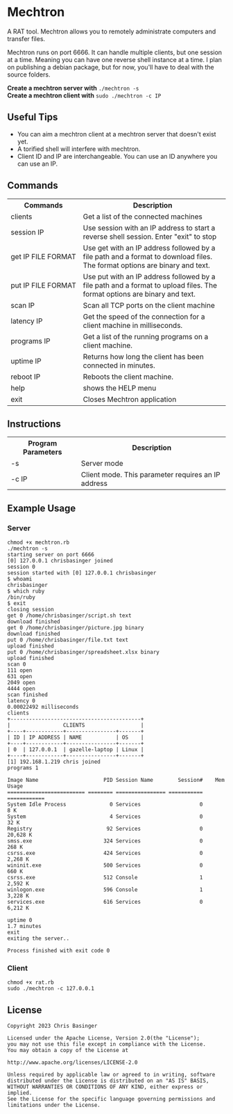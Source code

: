 # Mechtron
A RAT tool. Mechtron allows you to remotely administrate computers and transfer files.

Mechtron runs on port 6666. It can handle multiple clients, but one session at a time. Meaning you can have one reverse shell instance at a time. I plan on publishing a debian package, but for now, you'll have to deal with the source folders.

**Create a mechtron server with** ```./mechtron -s```<br>
**Create a mechtron client with** ```sudo ./mechtron -c IP```

## Useful Tips
- You can aim a mechtron client at a mechtron server that doesn't exist yet.
- A torified shell will interfere with mechtron.
- Client ID and IP are interchangeable. You can use an ID anywhere you can use an IP.

## Commands
<table>
    <tr>
        <th>Commands</th>
        <th>Description</th>
    </tr>
    <tr>
        <td>clients</td>
        <td>Get a list of the connected machines</td>
    </tr>
    <tr>
        <td nowrap>session IP</td>
        <td>Use session with an IP address to start a reverse shell session. Enter "exit" to stop</td>
    </tr>
    <tr>
        <td nowrap>get IP FILE FORMAT</td>
        <td>Use get with an IP address followed by a file path and a format to download files. The format options are binary and text.</td>
    </tr>
    <tr>
        <td nowrap>put IP FILE FORMAT</td>
        <td>Use put with an IP address followed by a file path and a format to upload files. The format options are binary and text.</td>
    </tr>
    <tr>
        <td nowrap>scan IP</td>
        <td>Scan all TCP ports on the client machine</td>
    </tr>
    <tr>
        <td nowrap>latency IP</td>
        <td>Get the speed of the connection for a client machine in milliseconds.</td>
    </tr>
    <tr>
        <td nowrap>programs IP</td>
        <td>Get a list of the running programs on a client machine.</td>
    </tr>
    <tr>
        <td nowrap>uptime IP</td>
        <td>Returns how long the client has been connected in minutes.</td>
    </tr>
    <tr>
        <td nowrap>reboot IP</td>
        <td>Reboots the client machine.</td>
    </tr>
    <tr>
        <td>help</td>
        <td>shows the HELP menu</td>
    </tr>
    <tr>
        <td>exit</td>
        <td>Closes Mechtron application</td>
    </tr>
</table>

## Instructions
  <table>
    <tr>
      <th>Program Parameters</th>
      <th>Description</th>
    </tr>
    <tr>
      <td>-s</td>
      <td>Server mode</td>
    </tr>
    <tr>
      <td>-c IP</td>
      <td>Client mode. This parameter requires an IP address</td>
    </tr>
  </table>

## Example Usage

### Server
```
chmod +x mechtron.rb
./mechtron -s
starting server on port 6666
[0] 127.0.0.1 chrisbasinger joined
session 0
session started with [0] 127.0.0.1 chrisbasinger
$ whoami
chrisbasinger
$ which ruby
/bin/ruby
$ exit
closing session
get 0 /home/chrisbasinger/script.sh text
download finished
get 0 /home/chrisbasinger/picture.jpg binary
download finished
put 0 /home/chrisbasinger/file.txt text
upload finished
put 0 /home/chrisbasinger/spreadsheet.xlsx binary
upload finished
scan 0
111 open
631 open
2049 open
4444 open
scan finished
latency 0
0.00022492 milliseconds
clients
+------------------------------------------+
|                 CLIENTS                  |
+----+------------+----------------+-------+
| ID | IP ADDRESS | NAME           | OS    |
+----+------------+----------------+-------+
| 0  | 127.0.0.1  | gazelle-laptop | Linux |
+----+------------+----------------+-------+
[1] 192.168.1.219 chris joined
programs 1

Image Name                     PID Session Name        Session#    Mem Usage
========================= ======== ================ =========== ============
System Idle Process              0 Services                   0          8 K
System                           4 Services                   0         32 K
Registry                        92 Services                   0     20,628 K
smss.exe                       324 Services                   0        268 K
csrss.exe                      424 Services                   0      2,268 K
wininit.exe                    500 Services                   0        660 K
csrss.exe                      512 Console                    1      2,592 K
winlogon.exe                   596 Console                    1      3,228 K
services.exe                   616 Services                   0      6,212 K

uptime 0
1.7 minutes
exit
exiting the server..

Process finished with exit code 0

```

### Client
```
chmod +x rat.rb
sudo ./mechtron -c 127.0.0.1
```

## License
```
Copyright 2023 Chris Basinger

Licensed under the Apache License, Version 2.0(the "License");
you may not use this file except in compliance with the License.
You may obtain a copy of the License at

http://www.apache.org/licenses/LICENSE-2.0

Unless required by applicable law or agreed to in writing, software
distributed under the License is distributed on an "AS IS" BASIS,
WITHOUT WARRANTIES OR CONDITIONS OF ANY KIND, either express or implied.
See the License for the specific language governing permissions and
limitations under the License.

```

